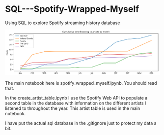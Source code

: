 # SQL---Spotify-Wrapped-Myself
 Using SQL to explore Spotify streaming history database
 
  ![Race to most listened](race_to_first.png)
 
 The main notebook here is spotify_wrapped_myself.ipynb. You should read that.
 
 In the create_artist_table.ipynb I use the Spotify Web API to populate a second table in the database with information on the different  artists I listened to throughout the year. This artist table is used in the main notebook. 
 
 I have put the actual sql database in the .gitignore just to protect my data a bit.
 
